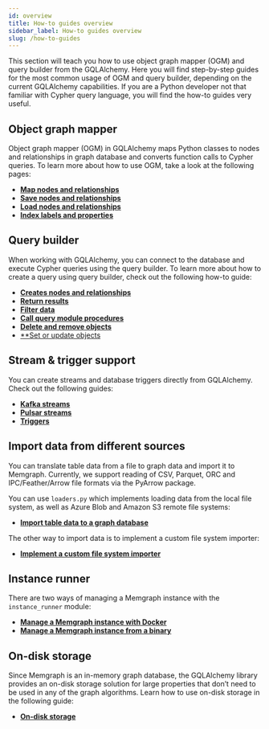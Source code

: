 ```yaml
---
id: overview
title: How-to guides overview
sidebar_label: How-to guides overview
slug: /how-to-guides
---
```


This section will teach you how to use object graph mapper (OGM) and query
builder from the GQLAlchemy. Here you will find step-by-step guides for the most
common usage of OGM and query builder, depending on the current GQLAlchemy
capabilities. If you are a Python developer not that familiar with Cypher query
language, you will find the how-to guides very useful.

## Object graph mapper

Object graph mapper (OGM) in GQLAlchemy maps Python classes to nodes and
relationships in graph database and converts function calls to Cypher queries.
To learn more about how to use OGM, take a look at the following pages:

- [**Map nodes and
  relationships**](/how-to-guides/ogm/map-nodes-and-relationships.md)
- [**Save nodes and
  relationships**](/how-to-guides/ogm/save-nodes-and-relationships.md)
- [**Load nodes and
  relationships**](/how-to-guides/ogm/load-nodes-and-relationships.md)
- [**Index labels and
  properties**](/how-to-guides/ogm/index-labels-and-properties.md)

## Query builder

When working with GQLAlchemy, you can connect to the database and execute Cypher
queries using the query builder. To learn more about how to create a query using
query builder, check out the following how-to guide:

- [**Creates nodes and
  relationships**](/how-to-guides/query-builder/create-nodes-relationships.md)
- [**Return results**](/how-to-guides/query-builder/return-results.md)
- [**Filter data**](/how-to-guides/query-builder/filter-data.md)
- [**Call query module
  procedures**](/how-to-guides/query-builder/call-procedures.md)
- [**Delete and remove
  objects**](/how-to-guides/query-builder/delete-remove-objects.md)
- [**Set or update objects](/how-to-guides/query-builder/set-or-update-objects.md)

## Stream & trigger support

You can create streams and database triggers directly from GQLAlchemy. Check out
the following guides:

- [**Kafka streams**](/how-to-guides/streams/kafka-streams.md)
- [**Pulsar streams**](/how-to-guides/streams/pulsar-streams.md)
- [**Triggers**](/how-to-guides/triggers/triggers.md)

## Import data from different sources

You can translate table data from a file to graph data and import it to
Memgraph. Currently, we support reading of CSV, Parquet, ORC and
IPC/Feather/Arrow file formats via the PyArrow package.

You can use `loaders.py` which implements loading data from the local file
system, as well as Azure Blob and Amazon S3 remote file systems:

- **[Import table data to a graph
  database](/how-to-guides/loaders/import-table-data-to-graph-database.md)**

The other way to import data is to implement a custom file system importer:

- **[Implement a custom file system
  importer](/how-to-guides/loaders/make-a-custom-file-system-importer.md)**
  
## Instance runner

There are two ways of managing a Memgraph instance with the `instance_runner`
module:

- **[Manage a Memgraph instance with
Docker](/how-to-guides/instance-runner/memgraph-docker-instance.md)**
- **[Manage a Memgraph instance from a
  binary](/how-to-guides/instance-runner/memgraph-binary-instance.md)**

## On-disk storage

Since Memgraph is an in-memory graph database, the GQLAlchemy library provides
an on-disk storage solution for large properties that don’t need to be used in
any of the graph algorithms. Learn how to use on-disk storage in the following
guide:

- [**On-disk storage**](/how-to-guides/on-disk-storage/on-disk-storage.md)
